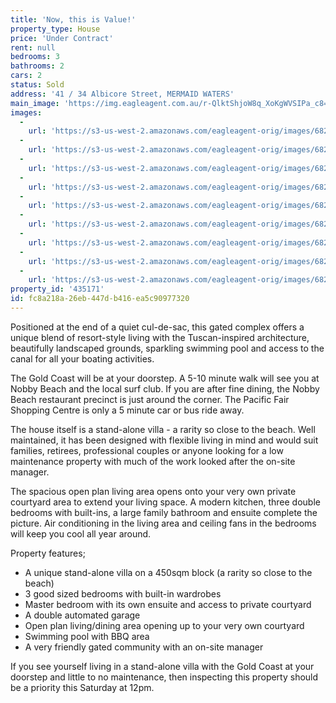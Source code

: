 ```yaml
---
title: 'Now, this is Value!'
property_type: House
price: 'Under Contract'
rent: null
bedrooms: 3
bathrooms: 2
cars: 2
status: Sold
address: '41 / 34 Albicore Street, MERMAID WATERS'
main_image: 'https://img.eagleagent.com.au/r-QlktShjoW8q_XoKgWVSIPa_c8=/1280x854/smart/https://s3-us-west-2.amazonaws.com/eagleagent-orig/images/6821288/116779435-image-M.jpg'
images:
  -
    url: 'https://s3-us-west-2.amazonaws.com/eagleagent-orig/images/6821296/116779435-image-H.jpg'
  -
    url: 'https://s3-us-west-2.amazonaws.com/eagleagent-orig/images/6821295/116779435-image-G.jpg'
  -
    url: 'https://s3-us-west-2.amazonaws.com/eagleagent-orig/images/6821294/116779435-image-F.jpg'
  -
    url: 'https://s3-us-west-2.amazonaws.com/eagleagent-orig/images/6821293/116779435-image-E.jpg'
  -
    url: 'https://s3-us-west-2.amazonaws.com/eagleagent-orig/images/6821292/116779435-image-D.jpg'
  -
    url: 'https://s3-us-west-2.amazonaws.com/eagleagent-orig/images/6821291/116779435-image-C.jpg'
  -
    url: 'https://s3-us-west-2.amazonaws.com/eagleagent-orig/images/6821290/116779435-image-B.jpg'
  -
    url: 'https://s3-us-west-2.amazonaws.com/eagleagent-orig/images/6821289/116779435-image-A.jpg'
  -
    url: 'https://s3-us-west-2.amazonaws.com/eagleagent-orig/images/6821288/116779435-image-M.jpg'
property_id: '435171'
id: fc8a218a-26eb-447d-b416-ea5c90977320
---
```

Positioned at the end of a quiet cul-de-sac, this gated complex offers a unique blend of resort-style living with the Tuscan-inspired architecture, beautifully landscaped grounds, sparkling swimming pool and access to the canal for all your boating activities.

The Gold Coast will be at your doorstep. A 5-10 minute walk will see you at Nobby Beach and the local surf club. If you are after fine dining, the Nobby Beach restaurant precinct is just around the corner. The Pacific Fair Shopping Centre is only a 5 minute car or bus ride away.

The house itself is a stand-alone villa - a rarity so close to the beach. Well maintained, it has been designed with flexible living in mind and would suit families, retirees, professional couples or anyone looking for a low maintenance property with much of the work looked after the on-site manager.

The spacious open plan living area opens onto your very own private courtyard area to extend your living space. A modern kitchen, three double bedrooms with built-ins, a large family bathroom and ensuite complete the picture. Air conditioning in the living area and ceiling fans in the bedrooms will keep you cool all year around.

Property features;
- A unique stand-alone villa on a 450sqm block (a rarity so close to the beach)
- 3 good sized bedrooms with built-in wardrobes
- Master bedroom with its own ensuite and access to private courtyard
- A double automated garage
- Open plan living/dining area opening up to your very own courtyard
- Swimming pool with BBQ area
- A very friendly gated community with an on-site manager

If you see yourself living in a stand-alone villa with the Gold Coast at your doorstep and little to no maintenance, then inspecting this property should be a priority this Saturday at 12pm.